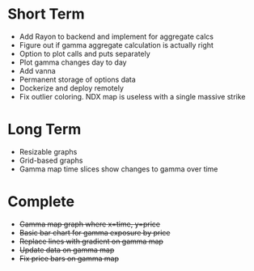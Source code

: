 # Short Term
* Add Rayon to backend and implement for aggregate calcs
* Figure out if gamma aggregate calculation is actually right
* Option to plot calls and puts separately
* Plot gamma changes day to day
* Add vanna
* Permanent storage of options data
* Dockerize and deploy remotely
* Fix outlier coloring. NDX map is useless with a single massive strike


# Long Term
* Resizable graphs
* Grid-based graphs
* Gamma map time slices show changes to gamma over time 


# Complete
* ~~Gamma map graph where x=time, y=price~~
* ~~Basic bar chart for gamma exposure by price~~
* ~~Replace lines with gradient on gamma map~~
* ~~Update data on gamma map~~
* ~~Fix price bars on gamma map~~
